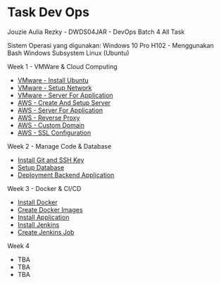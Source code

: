 # Task Dev Ops
Jouzie Aulia Rezky - DWDS04JAR - DevOps Batch 4 All Task

Sistem Operasi yang digunakan: Windows 10 Pro H102 - Menggunakan Bash Windows Subsystem Linux (Ubuntu)

Week 1 - VMWare & Cloud Computing
- [VMware - Install Ubuntu](https://github.com/aureezzhenx/TaskDevOps/blob/main/Week%201/README.md#--vmware---install-ubuntu)
- [VMware - Setup Network](https://github.com/aureezzhenx/TaskDevOps/blob/main/Week%201/README.md#vmware---setup-network)
- [VMware - Server For Application](https://github.com/aureezzhenx/TaskDevOps/blob/main/Week%201/README.md#vmware---install-application)
- [AWS - Create And Setup Server](https://github.com/aureezzhenx/TaskDevOps/blob/main/Week%201/README.md#aws---create-and-setup-server)
- [AWS - Server For Application](https://github.com/aureezzhenx/TaskDevOps/blob/main/Week%201/README.md#aws---server-for-application)
- [AWS - Reverse Proxy](https://github.com/aureezzhenx/TaskDevOps/blob/main/Week%201/README.md#aws---reverse-proxy)
- [AWS - Custom Domain](https://github.com/aureezzhenx/TaskDevOps/blob/main/Week%201/README.md#aws---custom-domain)
- [AWS - SSL Configuration](https://github.com/aureezzhenx/TaskDevOps/blob/main/Week%201/README.md#aws---ssl-configuration)

Week 2 - Manage Code & Database
- [Install Git and SSH Key](https://github.com/aureezzhenx/TaskDevOps/blob/main/Week%202/README.md#install-git-and-ssh-key)
- [Setup Database](https://github.com/aureezzhenx/TaskDevOps/tree/main/Week%202#setup-database)
- [Deployment Backend Application](https://github.com/aureezzhenx/TaskDevOps/blob/main/Week%202/README.md#deployment-backend-application)

Week 3 - Docker & CI/CD
- [Install Docker](https://github.com/aureezzhenx/TaskDevOps/blob/main/Week%203/README.md#install-docker)
- [Create Docker Images](https://github.com/aureezzhenx/TaskDevOps/blob/main/Week%203/README.md#create-docker-image)
- [Install Application](https://github.com/aureezzhenx/TaskDevOps/blob/main/Week%203/README.md#install-application)
- [Install Jenkins](https://github.com/aureezzhenx/TaskDevOps/blob/main/Week%203/README.md#install-jenkins)
- [Create Jenkins Job](https://github.com/aureezzhenx/TaskDevOps/blob/main/Week%203/README.md#create-jenkins-job)

Week 4
- TBA
- TBA
- TBA
